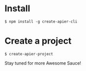 # Install

```$ npm install -g create-apier-cli```

# Create a project

```$ create-apier-project```

Stay tuned for more Awesome Sauce!
